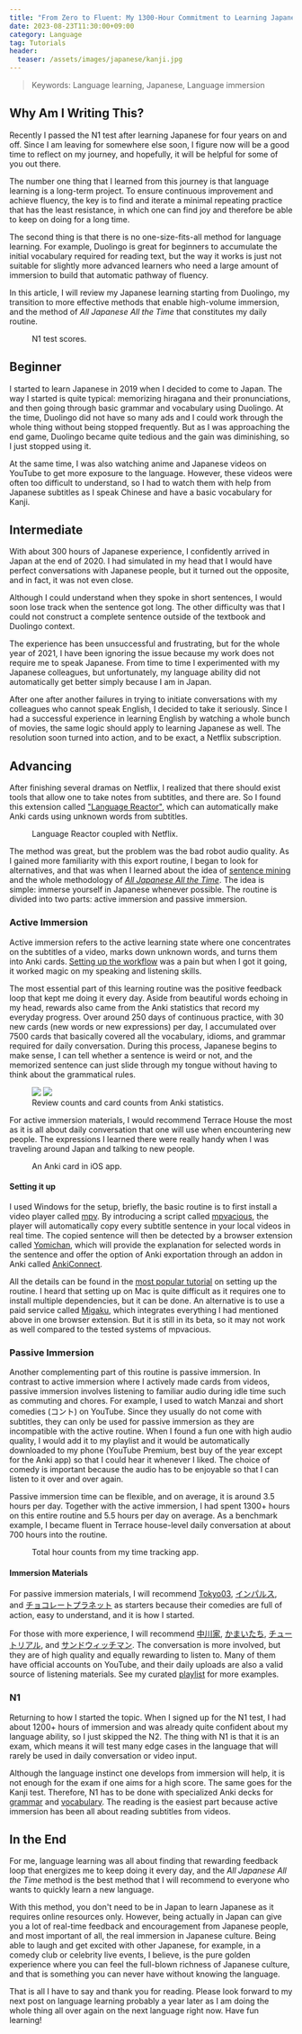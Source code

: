 ```yaml
---
title: "From Zero to Fluent: My 1300-Hour Commitment to Learning Japanese"
date: 2023-08-23T11:30:00+09:00
category: Language
tag: Tutorials
header:
  teaser: /assets/images/japanese/kanji.jpg
---
```

> Keywords: Language learning, Japanese, Language immersion
## Why Am I Writing This?
Recently I passed the N1 test after learning Japanese for four years on and off.
Since I am leaving for somewhere else soon, I figure now will be a good time to reflect on my journey, and hopefully, it will be helpful for some of you out there.

The number one thing that I learned from this journey is that language learning is a long-term project.
To ensure continuous improvement and achieve fluency, the key is to find and iterate a minimal repeating practice that has the least resistance, in which one can find joy and therefore be able to keep on doing for a long time.

The second thing is that there is no one-size-fits-all method for language learning.
For example, Duolingo is great for beginners to accumulate the initial vocabulary required for reading text, but the way it works is just not suitable for slightly more advanced learners who need a large amount of immersion to build that automatic pathway of fluency.

In this article, I will review my Japanese learning starting from Duolingo, my transition to more effective methods that enable high-volume immersion, and the method of <i>All Japanese All the Time</i> that constitutes my daily routine.

<figure style="width: 750px" class="align-center">
  <a href="/assets/images/japanese/scores-hide.png" alt="N1 Score">
  <img src="/assets/images/japanese/scores-hide.png" alt=""></a>
  <figcaption>N1 test scores.</figcaption>
</figure>

## Beginner
I started to learn Japanese in 2019 when I decided to come to Japan.
The way I started is quite typical: memorizing hiragana and their pronunciations, and then going through basic grammar and vocabulary using Duolingo. At the time, Duolingo did not have so many ads and I could work through the whole thing without being stopped frequently. But as I was approaching the end game, Duolingo became quite tedious and the gain was diminishing, so I just stopped using it.

At the same time, I was also watching anime and Japanese videos on YouTube to get more exposure to the language. However, these videos were often too difficult to understand, so I had to watch them with help from Japanese subtitles as I speak Chinese and have a basic vocabulary for Kanji.
## Intermediate
With about 300 hours of Japanese experience, I confidently arrived in Japan at the end of 2020. I had simulated in my head that I would have perfect conversations with Japanese people, but it turned out the opposite, and in fact, it was not even close. 

Although I could understand when they spoke in short sentences, I would soon lose track when the sentence got long. The other difficulty was that I could not construct a complete sentence outside of the textbook and Duolingo context.

The experience has been unsuccessful and frustrating, but for the whole year of 2021, I have been ignoring the issue because my work does not require me to speak Japanese. From time to time I experimented with my Japanese colleagues, but unfortunately, my language ability did not automatically get better simply because I am in Japan.

After one after another failures in trying to initiate conversations with my colleagues who cannot speak English, I decided to take it seriously. Since I had a successful experience in learning English by watching a whole bunch of movies, the same logic should apply to learning Japanese as well. The resolution soon turned into action, and to be exact, a Netflix subscription.
## Advancing
After finishing several dramas on Netflix, I realized that there should exist tools that allow one to take notes from subtitles, and there are. So I found this extension called ["Language Reactor"](https://www.languagereactor.com/), which can automatically make Anki cards using unknown words from subtitles.

<figure style="width: 750px" class="align-center">
  <a href="/assets/images/japanese/languageReactor.png" alt="Language Reactor screenshot.">
  <img src="/assets/images/japanese/languageReactor.png" alt=""></a>
  <figcaption>Language Reactor coupled with Netflix.</figcaption>
</figure>

The method was great, but the problem was the bad robot audio quality. As I gained more familiarity with this export routine, I began to look for alternatives, and that was when I learned about the idea of [sentence mining](https://tatsumoto-ren.github.io/blog/sentence-mining.html) and the whole methodology of [<i>All Japanese All the Time</i>](https://tatsumoto-ren.github.io/blog/foreword.html). The idea is simple: immerse yourself in Japanese whenever possible. The routine is divided into two parts: active immersion and passive immersion.
### Active Immersion
Active immersion refers to the active learning state where one concentrates on the subtitles of a video, marks down unknown words, and turns them into Anki cards. [Setting up the workflow](https://tatsumoto-ren.github.io/blog/our-immersion-learning-toolset.html) was a pain but when I got it going, it worked magic on my speaking and listening skills.

The most essential part of this learning routine was the positive feedback loop that kept me doing it every day. Aside from beautiful words echoing in my head, rewards also came from the Anki statistics that record my everyday progress. Over around 250 days of continuous practice, with 30 new cards (new words or new expressions) per day, I accumulated over 7500 cards that basically covered all the vocabulary, idioms, and grammar required for daily conversation. During this process, Japanese begins to make sense, I can tell whether a sentence is weird or not, and the memorized sentence can just slide through my tongue without having to think about the grammatical rules.

<figure class="half">

  <a href="/assets/images/japanese/reviews.jpeg">
  <img src="/assets/images/japanese/reviews.jpeg"></a>

  <a href="/assets/images/japanese/cards.jpeg">
  <img src="/assets/images/japanese/cards.jpeg"></a>

  <figcaption>Review counts and card counts from Anki statistics.</figcaption>
</figure>

For active immersion materials, I would recommend Terrace House the most as it is all about daily conversation that one will use when encountering new people. The expressions I learned there were really handy when I was traveling around Japan and talking to new people.

<figure style="width: 500px" class="align-center">
  <a href="/assets/images/japanese/demo.png" alt="Tokui-sensei from Terrace House.">
  <img src="/assets/images/japanese/demo.png" alt=""></a>
  <figcaption>An Anki card in iOS app.</figcaption>
</figure>

#### Setting it up
I used Windows for the setup, briefly, the basic routine is to first install a video player called [mpv](https://mpv.io/). By introducing a script called [mpvacious](https://github.com/Ajatt-Tools/mpvacious), the player will automatically copy every subtitle sentence in your local videos in real time. The copied sentence will then be detected by a browser extension called [Yomichan](https://chrome.google.com/webstore/detail/yomichan/ogmnaimimemjmbakcfefmnahgdfhfami), which will provide the explanation for selected words in the sentence and offer the option of Anki exportation through an addon in Anki called [AnkiConnect](https://ankiweb.net/shared/info/2055492159).

All the details can be found in the [most popular tutorial](https://www.youtube.com/watch?v=bbg6ztWecbU&t=683s) on setting up the routine. I heard that setting up on Mac is quite difficult as it requires one to install multiple dependencies, but it can be done. An alternative is to use a paid service called [Migaku](https://chrome.google.com/webstore/detail/immerse-with-migaku-beta/acpchjgielgmkgkplljakcibfbjjppbk), which integrates everything I had mentioned above in one browser extension. But it is still in its beta, so it may not work as well compared to the tested systems of mpvacious.

### Passive Immersion
Another complementing part of this routine is passive immersion. In contrast to active immersion where I actively made cards from videos, passive immersion involves listening to familiar audio during idle time such as commuting and chores. For example, I used to watch Manzai and short comedies (コント) on YouTube. Since they usually do not come with subtitles, they can only be used for passive immersion as they are incompatible with the active routine. When I found a fun one with high audio quality, I would add it to my playlist and it would be automatically downloaded to my phone (YouTube Premium, best buy of the year except for the Anki app) so that I could hear it whenever I liked. The choice of comedy is important because the audio has to be enjoyable so that I can listen to it over and over again.

Passive immersion time can be flexible, and on average, it is around 3.5 hours per day. Together with the active immersion, I had spent 1300+ hours on this entire routine and 5.5 hours per day on average. As a benchmark example, I became fluent in Terrace house-level daily conversation at about 700 hours into the routine.

<figure style="width: 750px" class="align-center">
  <a href="/assets/images/japanese/hours.jpeg" alt="Hour counts">
  <img src="/assets/images/japanese/hours.jpeg" alt=""></a>
  <figcaption>Total hour counts from my time tracking app.</figcaption>
</figure>

#### Immersion Materials
For passive immersion materials, I will recommend [Tokyo03](https://www.youtube.com/watch?v=aU7TNZx2a8g&list=PLr1PlOtPJVTTOwl1wwu_CkCEdk9IjT8qW&index=58), [インパルス](https://www.youtube.com/watch?v=CFhL7Sj37bA&list=PLr1PlOtPJVTTOwl1wwu_CkCEdk9IjT8qW&index=85&t=10s), and [チョコレートプラネット](https://www.youtube.com/watch?v=Cqvk3K3Kv10&list=PLr1PlOtPJVTTOwl1wwu_CkCEdk9IjT8qW&index=89) as starters because their comedies are full of action, easy to understand, and it is how I started. 

For those with more experience, I will recommend [中川家](https://www.youtube.com/watch?v=GsCkgyzp-pA&list=PLr1PlOtPJVTTOwl1wwu_CkCEdk9IjT8qW&index=72&pp=gAQBiAQB), [かまいたち](https://www.youtube.com/watch?v=m5ZsgyJbU20&list=PLr1PlOtPJVTTOwl1wwu_CkCEdk9IjT8qW&index=38&pp=gAQBiAQB), [チュートリアル](https://www.youtube.com/watch?v=acRI9OMTZNo&list=PLr1PlOtPJVTTOwl1wwu_CkCEdk9IjT8qW&index=54&pp=gAQBiAQB), and [サンドウィッチマン](https://www.youtube.com/watch?v=MIL6C4392RI&list=PLe8FGQbLGisnnab5M-2o88p4SAKPVb1RV&index=19&pp=iAQB). The conversation is more involved, but they are of high quality and equally rewarding to listen to. Many of them have official accounts on YouTube, and their daily uploads are also a valid source of listening materials. See my curated [playlist](https://youtube.com/playlist?list=PLr1PlOtPJVTTOwl1wwu_CkCEdk9IjT8qW) for more examples.

### N1
Returning to how I started the topic.
When I signed up for the N1 test, I had about 1200+ hours of immersion and was already quite confident about my language ability, so I just skipped the N2. The thing with N1 is that it is an exam, which means it will test many edge cases in the language that will rarely be used in daily conversation or video input.

Although the language instinct one develops from immersion will help, it is not enough for the exam if one aims for a high score. The same goes for the Kanji test. Therefore, N1 has to be done with specialized Anki decks for [grammar](https://ankiweb.net/shared/info/1523416610) and [vocabulary](https://tatsumoto.neocities.org/blog/basic-vocabulary). The reading is the easiest part because active immersion has been all about reading subtitles from videos.

## In the End
For me, language learning was all about finding that rewarding feedback loop that energizes me to keep doing it every day, and the <i>All Japanese All the Time</i> method is the best method that I will recommend to everyone who wants to quickly learn a new language.

With this method, you don't need to be in Japan to learn Japanese as it requires online resources only.
However, being actually in Japan can give you a lot of real-time feedback and encouragement from Japanese people, and most important of all, the real immersion in Japanese culture.
Being able to laugh and get excited with other Japanese, for example, in a comedy club or celebrity live events, I believe, is the pure golden experience where you can feel the full-blown richness of Japanese culture, and that is something you can never have without knowing the language.

That is all I have to say and thank you for reading. Please look forward to my next post on language learning probably a year later as I am doing the whole thing all over again on the next language right now.
Have fun learning!
